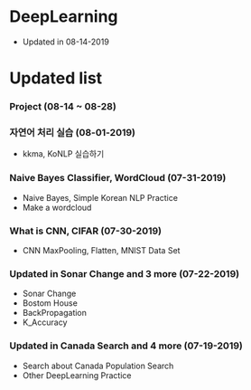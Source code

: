 # DeepLearning
* Updated in 08-14-2019
# Updated list

### Project (08-14 ~ 08-28)

### 자연어 처리 실습 (08-01-2019)
* kkma, KoNLP 실습하기

### Naive Bayes Classifier, WordCloud (07-31-2019)
* Naive Bayes, Simple Korean NLP Practice
* Make a wordcloud 

### What is CNN, CIFAR (07-30-2019)
* CNN MaxPooling, Flatten, MNIST Data Set

### Updated in Sonar Change and 3 more (07-22-2019)
* Sonar Change
* Bostom House
* BackPropagation
* K_Accuracy

### Updated in Canada Search and 4 more (07-19-2019)
* Search about Canada Population Search
* Other DeepLearning Practice
